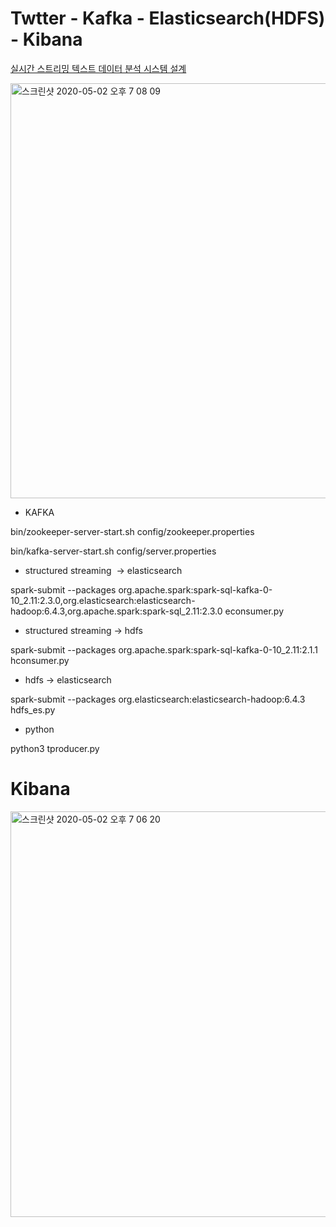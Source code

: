 # Twtter - Kafka - Elasticsearch(HDFS) - Kibana


[실시간 스트리밍 텍스트 데이터 분석 시스템 설계](http://www.dbpia.co.kr/journal/articleDetail?nodeId=NODE08003264)


<div>
 <img width="664" alt="스크린샷 2020-05-02 오후 7 08 09" src="https://user-images.githubusercontent.com/39682914/80861263-654a8b80-8ca8-11ea-8933-b71272fb5d47.png">
 </div>

* KAFKA

bin/zookeeper-server-start.sh config/zookeeper.properties

bin/kafka-server-start.sh config/server.properties

* structured streaming  ->  elasticsearch

spark-submit --packages org.apache.spark:spark-sql-kafka-0-10_2.11:2.3.0,org.elasticsearch:elasticsearch-hadoop:6.4.3,org.apache.spark:spark-sql_2.11:2.3.0 econsumer.py

* structured streaming -> hdfs

spark-submit --packages org.apache.spark:spark-sql-kafka-0-10_2.11:2.1.1 hconsumer.py

* hdfs -> elasticsearch 

spark-submit --packages org.elasticsearch:elasticsearch-hadoop:6.4.3 hdfs_es.py

* python

python3 tproducer.py <filename>


 
 # Kibana
 <div>
<img width="649" alt="스크린샷 2020-05-02 오후 7 06 20" src="https://user-images.githubusercontent.com/39682914/80861266-68de1280-8ca8-11ea-957c-ba6623f5a1c0.png">
</div>

